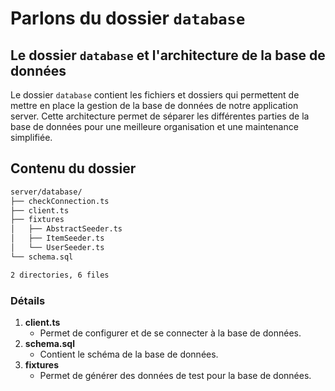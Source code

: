 # Parlons du dossier `database`

## Le dossier `database` et l'architecture de la base de données

Le dossier `database` contient les fichiers et dossiers qui permettent de mettre en place la gestion de la base de données de notre application server. Cette architecture permet de séparer les différentes parties de la base de données pour une meilleure organisation et une maintenance simplifiée.

## Contenu du dossier

```txt
server/database/
├── checkConnection.ts
├── client.ts
├── fixtures
│   ├── AbstractSeeder.ts
│   ├── ItemSeeder.ts
│   └── UserSeeder.ts
└── schema.sql

2 directories, 6 files
```

### Détails

1. **client.ts**
    - Permet de configurer et de se connecter à la base de données.
2. **schema.sql**
    - Contient le schéma de la base de données.
3. **fixtures**
    - Permet de générer des données de test pour la base de données.
